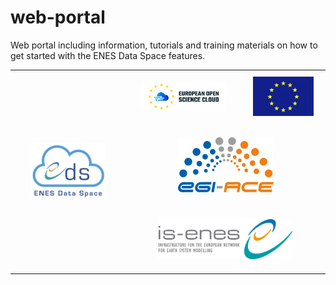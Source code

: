# web-portal
Web portal including information, tutorials and training materials on how to get started with the ENES Data Space features.

<div align="center">
<table>
  <tr style="border: 0px;">
    <td style="text-align: center;border: 0px;" rowspan="3" ><img src="https://github.com/ENES-Data-Space/web-portal/raw/main/img/ENES_DS_logo.png" width="70%"></td>
    <td style="text-align: center; border: 0px;padding-top: 20px; padding-bottom: 20px;"><img src="https://github.com/ENES-Data-Space/web-portal/raw/main/img/eosc_logo.png" width="80%"></td>
    <td style="text-align: center;border: 0px"><img src="https://github.com/ENES-Data-Space/web-portal/raw/main/img/eu.jpg" width="80%"></td>
  </tr>
  <tr style="border: 0px;">
    <td colspan="2" style="text-align: center; padding-top: 20px; padding-bottom: 20px;border: 0px"><img src="https://github.com/ENES-Data-Space/web-portal/raw/main/img/egi-ace_logo.png" width="50%"></td>
  </tr>  
  <tr style="border: 0px;">
    <td colspan="2" style="text-align: center;padding-top: 20px; padding-bottom: 20px;border: 0px;"><img src="https://github.com/ENES-Data-Space/web-portal/raw/main/img/isenes.png" width="70%"></td>
  </tr>  
</table>
  </div>
